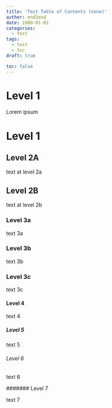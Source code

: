 ```yaml
---
title: 'Test Table of Contents (none)'
author: end2end
date: 1900-01-01
categories:
  - test
tags:
  - test
  - toc
draft: true

toc: false
---
```


# Level 1

Lorem ipsum

# Level 1

## Level 2A

text at level 2a

## Level 2B

text at level 2b

### Level 3a

text 3a

### Level 3b

text 3b

### Level 3c

text 3c

#### Level 4

text 4

##### Level 5

text 5

###### Level 6

text 6

####### Level 7

text 7

